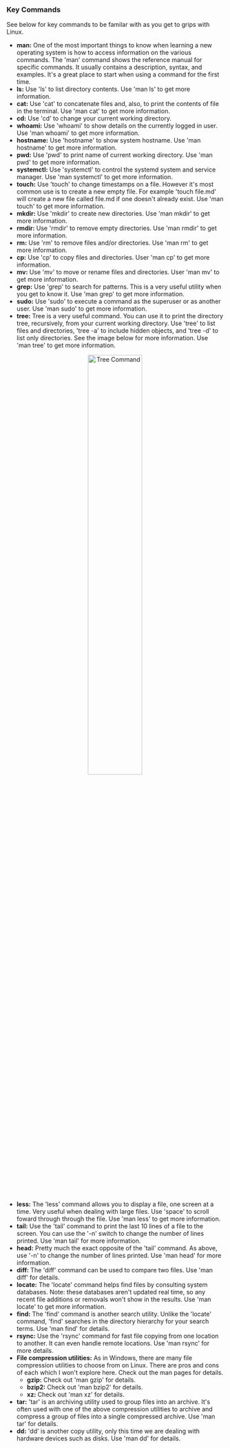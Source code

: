 ### Key Commands

See below for key commands to be familar with as you get to grips with Linux.

* **man:** One of the most important things to know when learning a new operating system is how to access information on the various commands. The 'man' command shows the reference manual for specific commands. It usually contains a description, syntax, and examples. It's a great place to start when using a command for the first time.
* **ls:** Use 'ls' to list directory contents. Use 'man ls' to get more information.
* **cat:** Use 'cat' to concatenate files and, also, to print the contents of file in the terminal. Use 'man cat' to get more information.
* **cd:** Use 'cd' to change your current working directory.
* **whoami:** Use 'whoami' to show details on the currently logged in user. Use 'man whoami' to get more information.
* **hostname:** Use 'hostname' to show system hostname. Use 'man hostname' to get more information.
* **pwd:** Use 'pwd' to print name of current working directory. Use 'man pwd' to get more information.
* **systemctl:** Use 'systemctl' to control the systemd system and service manager. Use 'man systemctl' to get more information.
* **touch:** Use 'touch' to change timestamps on a file. However it's most common use is to create a new empty file. For example 'touch file.md' will create a new file called file.md if one doesn't already exist. Use 'man touch' to get more information.
* **mkdir:** Use 'mkdir' to create new directories. Use 'man mkdir' to get more information.
* **rmdir:** Use 'rmdir' to remove empty directories. Use 'man rmdir' to get more information.
* **rm:** Use 'rm' to remove files and/or directories. Use 'man rm' to get more information.
* **cp:** Use 'cp' to copy files and directories. User 'man cp' to get more information.
* **mv:** Use 'mv' to move or rename files and directories. User 'man mv' to get more information.
* **grep:** Use 'grep' to search for patterns. This is a very useful utility when you get to know it. Use 'man grep' to get more information.
 * **sudo:** Use 'sudo' to execute a command as the superuser or as another user. Use 'man sudo' to get more information.
* **tree:** Tree is a very useful command. You can use it to print the directory tree, recursively, from your current working directory. Use 'tree' to list files and directories, 'tree -a' to include hidden objects, and 'tree -d' to list only directories. See the image below for more information. Use 'man tree' to get more information.
<p align="center">
<img src="/images/blogs/cloud-native-adventure-2/tree_cmd.png" alt="Tree Command" width=50% height=auto>
</p>

* **less:** The 'less' command allows you to display a file, one screen at a time. Very useful when dealing with large files. Use 'space' to scroll foward through through the file. Use 'man less' to get more information.
* **tail:** Use the 'tail' command to print the last 10 lines of a file to the screen. You can use the '-n' switch to change the number of lines printed. Use 'man tail' for more information.
* **head:** Pretty much the exact opposite of the 'tail' command. As above, use '-n' to change the number of lines printed. Use 'man head' for more information.
* **diff:** The 'diff' command can be used to compare two files. Use 'man diff' for details.
* **locate:** The 'locate' command helps find files by consulting system databases. Note: these databases aren't updated real time, so any recent file additions or removals won't show in the results. Use 'man locate' to get more information.
* **find:** The 'find' command is another search utility. Unlike the 'locate' command, 'find' searches in the directory hierarchy for your search terms. Use 'man find' for details. 
* **rsync:** Use the 'rsync' command for fast file copying from one location to another. It can even handle remote locations. Use 'man rsync' for more details.
* **File compression utilities:** As in Windows, there are many file compression utilities to choose from on Linux. There are pros and cons of each which I won't explore here. Check out the man pages for details.
  * **gzip:** Check out 'man gzip' for details.
  * **bzip2:** Check out 'man bzip2' for details.
  * **xz:** Check out 'man xz' for details.
* **tar:** 'tar' is an archiving utility used to group files into an archive. It's often used with one of the above compression utilities to archive and compress a group of files into a single compressed archive. Use 'man tar' for details.
* **dd:** 'dd' is another copy utility, only this time we are dealing with hardware devices such as disks. Use 'man dd' for details.
